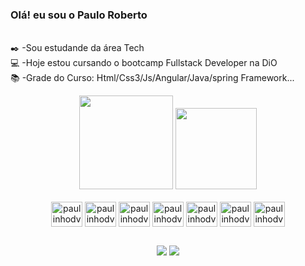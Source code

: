 ### Olá! eu sou o Paulo Roberto
<br/>✒️ -Sou estudande da área Tech
<br/>💻 -Hoje estou cursando o bootcamp Fullstack Developer na DiO
<br/>📚 -Grade do Curso: Html/Css3/Js/Angular/Java/spring Framework...
<div align="center">
<a href="https://github.com/paulinhodevs/"></a>
<img height="150em" src="https://github-readme-stats.vercel.app/api?username=paulinhodevs&show_icons=true&theme=github_dark&include_all_commits=true&count_private=true"/> <img height="130em" src="https://github-readme-stats.vercel.app/api/top-langs/?username=paulinhodevs&layout=compact&langs_count=7&theme=github_dark"/>

  <div style="display: inline_block"><br>
 <img align="center" alt="paulinhodvs-html5" height="40" width="50" src="https://cdn.jsdelivr.net/gh/devicons/devicon/icons/html5/html5-original-wordmark.svg" />
 <img align="center" alt="paulinhodvs-css3" height="40" width="50" src="https://cdn.jsdelivr.net/gh/devicons/devicon/icons/css3/css3-original-wordmark.svg" />
 <img align="center" alt="paulinhodvs-java script" height="40" width="50" src="https://cdn.jsdelivr.net/gh/devicons/devicon/icons/javascript/javascript-plain.svg" />
 <img align="center" alt="paulinhodvs-angular" height="40" width="50" src="https://cdn.jsdelivr.net/gh/devicons/devicon/icons/angularjs/angularjs-original.svg" />
 <img align="center" alt="paulinhodvs-angular" height="40" width="50" src="https://cdn.jsdelivr.net/gh/devicons/devicon/icons/java/java-original.svg" />
 <img align="center" alt="paulinhodvs-angular" height="40" width="50" src="https://cdn.jsdelivr.net/gh/devicons/devicon/icons/spring/spring-original.svg" />
 <img align="center" alt="paulinhodvs-angular" height="40" width="50" src="https://cdn.jsdelivr.net/gh/devicons/devicon/icons/typescript/typescript-original.svg" />
 </div>
 
 ##
      
 <div>
  <a href="https://www.instagram.com/ppaulinho1985/" target="_blank"><img src="https://img.shields.io/badge/Instagram-E4405F?style=for-the-badge&logo=instagram&logoColor=white"></a>
<a href="https://www.linkedin.com/in/paulo-roberto-da-silva1985" target="_blank"><img src="https://img.shields.io/badge/LinkedIn-0077B5?style=for-the-badge&logo=linkedin&logoColor=white"></a> <br>
 
  
  </div>

